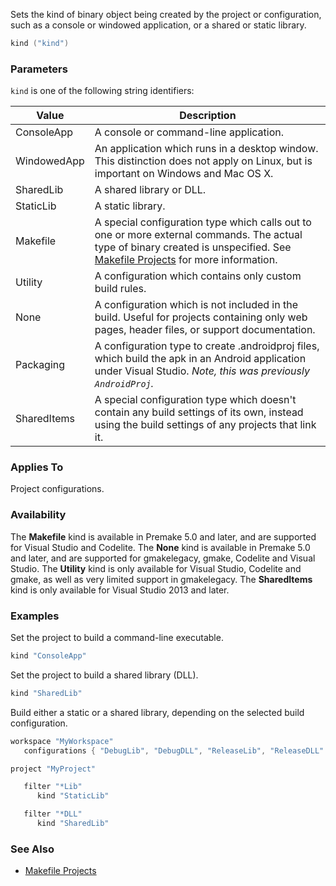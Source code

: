 Sets the kind of binary object being created by the project or configuration, such as a console or windowed application, or a shared or static library.

```lua
kind ("kind")
```

### Parameters ###

`kind` is one of the following string identifiers:

| Value       | Description                                             |
|-------------|---------------------------------------------------------|
| ConsoleApp  | A console or command-line application.                  |
| WindowedApp | An application which runs in a desktop window. This distinction does not apply on Linux, but is important on Windows and Mac OS X. |
| SharedLib   | A shared library or DLL.                                |
| StaticLib   | A static library.                                       |
| Makefile    | A special configuration type which calls out to one or more external commands. The actual type of binary created is unspecified. See [Makefile Projects](Makefile-Projects.md) for more information. |
| Utility     | A configuration which contains only custom build rules. |
| None        | A configuration which is not included in the build. Useful for projects containing only web pages, header files, or support documentation. |
| Packaging   | A configuration type to create .androidproj files, which build the apk in an Android application under Visual Studio. _Note, this was previously `AndroidProj`._ |
| SharedItems | A special configuration type which doesn't contain any build settings of its own, instead using the build settings of any projects that link it. |


### Applies To ###

Project configurations.

### Availability ###

The **Makefile** kind is available in Premake 5.0 and later, and are supported for Visual Studio and Codelite.
The **None** kind is available in Premake 5.0 and later, and are supported for gmakelegacy, gmake, Codelite and Visual Studio.
The **Utility** kind is only available for Visual Studio, Codelite and gmake, as well as very limited support in gmakelegacy.
The **SharedItems** kind is only available for Visual Studio 2013 and later.

### Examples ###

Set the project to build a command-line executable.

```lua
kind "ConsoleApp"
```

Set the project to build a shared library (DLL).

```lua
kind "SharedLib"
```

Build either a static or a shared library, depending on the selected build configuration.

```lua
workspace "MyWorkspace"
   configurations { "DebugLib", "DebugDLL", "ReleaseLib", "ReleaseDLL" }

project "MyProject"

   filter "*Lib"
      kind "StaticLib"

   filter "*DLL"
      kind "SharedLib"
```

### See Also ###

* [Makefile Projects](Makefile-Projects.md)
